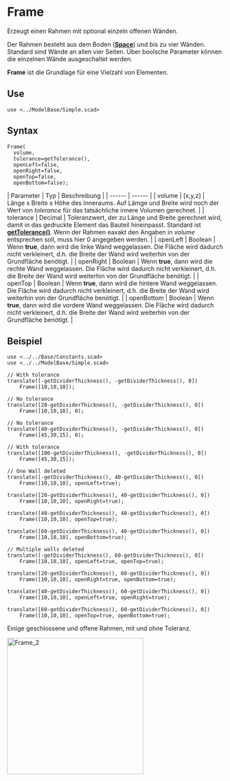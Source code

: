 # Frame

Erzeugt einen Rahmen mit optional einzeln offenen Wänden.

Der Rahmen besteht aus dem Boden ([__Space__](Space.md)) und bis zu vier Wänden. Standard sind Wände an allen vier Seiten. Über boolsche Parameter können die einzelnen Wände ausgeschaltet werden.

__Frame__ ist die Grundlage für eine Vielzahl von Elementen.

## Use
```
use <../ModelBase/Simple.scad>
```

## Syntax
```
Frame(
  volume, 
  tolerance=getTolerance(), 
  openLeft=false, 
  openRight=false, 
  openTop=false, 
  openBottom=false);
```

| Parameter | Typ | Beschreibung |
| ------ | ------ |
| volume | \[x,y,z] | Länge x Breite x Höhe des Inneraums. Auf Lämge und Breite wird noch der Wert von *tolerance* für das tatsächliche innere Volumen gerechnet. |
| tolerance | Decimal | Toleranzwert, der zu Länge und Breite gerechnet wird, damit in das gedruckte Element das Bauteil hineinpasst. Standard ist [__getTolerance()__](../Base/getTolerance.md). Wenn der Rahmen eaxakt den Angaben in *volume* entsprechen soll, muss hier 0 angegeben werden. |
| openLeft | Boolean | Wenn __true__, dann wird die linke Wand weggelassen. Die Fläche wird dadurch nicht verkleinert, d.h. die Breite der Wand wird weiterhin von der Grundfläche benötigt. |
| openRight | Boolean | Wenn __true__, dann wird die rechte Wand weggelassen. Die Fläche wird dadurch nicht verkleinert, d.h. die Breite der Wand wird weiterhin von der Grundfläche benötigt. |
| openTop | Boolean | Wenn __true__, dann wird die hintere Wand weggelassen. Die Fläche wird dadurch nicht verkleinert, d.h. die Breite der Wand wird weiterhin von der Grundfläche benötigt. |
| openBottom | Boolean | Wenn __true__, dann wird die vordere Wand weggelassen. Die Fläche wird dadurch nicht verkleinert, d.h. die Breite der Wand wird weiterhin von der Grundfläche benötigt. |

## Beispiel

```
use <../../Base/Constants.scad>
use <../../ModelBase/Simple.scad>

// With tolerance
translate([-getDividerThickness(), -getDividerThickness(), 0])
    Frame([10,10,10]);

// No tolerance
translate([20-getDividerThickness(), -getDividerThickness(), 0])
    Frame([10,10,10], 0);
    
// No tolerance
translate([40-getDividerThickness(), -getDividerThickness(), 0])
    Frame([45,30,15], 0);
    
// With tolerance
translate([100-getDividerThickness(), -getDividerThickness(), 0])
    Frame([45,30,15]);

// One Wall deleted    
translate([-getDividerThickness(), 40-getDividerThickness(), 0])
    Frame([10,10,10], openLeft=true);

translate([20-getDividerThickness(), 40-getDividerThickness(), 0])
    Frame([10,10,10], openRight=true);

translate([40-getDividerThickness(), 40-getDividerThickness(), 0])
    Frame([10,10,10], openTop=true);

translate([60-getDividerThickness(), 40-getDividerThickness(), 0])
    Frame([10,10,10], openBottom=true);
    
// Multiple walls deleted
translate([-getDividerThickness(), 60-getDividerThickness(), 0])
    Frame([10,10,10], openLeft=true, openTop=true);

translate([20-getDividerThickness(), 60-getDividerThickness(), 0])
    Frame([10,10,10], openRight=true, openBottom=true);

translate([40-getDividerThickness(), 60-getDividerThickness(), 0])
    Frame([10,10,10], openLeft=true, openRight=true);

translate([60-getDividerThickness(), 60-getDividerThickness(), 0])
    Frame([10,10,10], openTop=true, openBottom=true);
```

Einige geschlossene und offene Rahmen, mit und ohne Toleranz.

<img width="317" alt="Frame_2" src="https://user-images.githubusercontent.com/48654609/169053673-e71eeddd-ae88-421a-b823-02a6b9676fdd.png">
